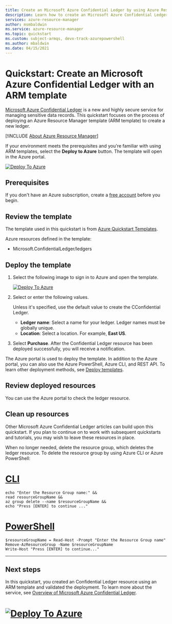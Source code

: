 ```yaml
---
title: Create an Microsoft Azure Confidential Ledger by using Azure Resource Manager template
description: Learn how to create an Microsoft Azure Confidential Ledger by using Azure Resource Manager template.
services: azure-resource-manager
author: msmbaldwin
ms.service: azure-resource-manager
ms.topic: quickstart
ms.custom: subject-armqs, devx-track-azurepowershell
ms.author: mbaldwin
ms.date: 04/15/2021
---
```


# Quickstart: Create an Microsoft Azure Confidential Ledger with an ARM template

[Microsoft Azure Confidential Ledger](overview.md) is a new and highly secure service for managing sensitive data records. This quickstart focuses on the process of deploying an Azure Resource Manager template (ARM template) to create a new ledger.

[!INCLUDE [About Azure Resource Manager](../../includes/resource-manager-quickstart-introduction.md)]

If your environment meets the prerequisites and you're familiar with using ARM templates, select the **Deploy to Azure** button. The template will open in the Azure portal.

[![Deploy To Azure](../media/template-deployments/deploy-to-azure.svg)](https://portal.azure.com/#create/Microsoft.Template/uri/https%3A%2F%2Fraw.githubusercontent.com%2FAzure%2Fazure-quickstart-templates%2Fmaster%2F101-confidential-ledger-create%2Fazuredeploy.json)

## Prerequisites

If you don't have an Azure subscription, create a [free account](https://azure.microsoft.com/free/?WT.mc_id=A261C142F) before you begin.

## Review the template

The template used in this quickstart is from [Azure Quickstart Templates](https://github.com/Azure/azure-quickstart-templates).

Azure resources defined in the template:

- Microsoft.ConfidentialLedger/ledgers

## Deploy the template

1. Select the following image to sign in to Azure and open the template.

    [![Deploy To Azure](../media/template-deployments/deploy-to-azure.svg)](https://portal.azure.com/#create/Microsoft.Template/uri/https%3A%2F%2Fraw.githubusercontent.com%2FAzure%2Fazure-quickstart-templates%2Fmaster%2F101-confidential-ledger-create%2Fazuredeploy.json)

1. Select or enter the following values.

    Unless it's specified, use the default value to create the CConfidential Ledger.

    - **Ledger name**: Select a name for your ledger. Ledger names must be globally unique.
    - **Location**: Select a location. For example, **East US**.

1. Select **Purchase**. After the Confidential Ledger resource has been deployed successfully, you will receive a notification.

The Azure portal is used to deploy the template. In addition to the Azure portal, you can also use the Azure PowerShell, Azure CLI, and REST API. To learn other deployment methods, see [Deploy templates](../azure-resource-manager/templates/deploy-powershell.md).

## Review deployed resources

You can use the Azure portal to check the ledger resource.

## Clean up resources

Other Microsoft Azure Confidential Ledger articles can build upon this quickstart. If you plan to continue on to work with subsequent quickstarts and tutorials, you may wish to leave these resources in place.

When no longer needed, delete the resource group, which deletes the ledger resource. To delete the resource group by using Azure CLI or Azure PowerShell:

# [CLI](#tab/CLI)

```azurecli-interactive
echo "Enter the Resource Group name:" &&
read resourceGroupName &&
az group delete --name $resourceGroupName &&
echo "Press [ENTER] to continue ..."
```

# [PowerShell](#tab/PowerShell)

```azurepowershell-interactive
$resourceGroupName = Read-Host -Prompt "Enter the Resource Group name"
Remove-AzResourceGroup -Name $resourceGroupName
Write-Host "Press [ENTER] to continue..."
```

---

## Next steps

In this quickstart, you created an Confidential Ledger resource using an ARM template and validated the deployment. To learn more about the service, see [Overview of Microsoft Azure Confidential Ledger](overview.md).

# [![Deploy To Azure](../media/template-deployments/deploy-to-azure.svg)](https://portal.azure.com/#create/Microsoft.Template/uri/https%3A%2F%2Fraw.githubusercontent.com%2FAzure%2Fazure-quickstart-templates%2Fmaster%2F101-confidential-ledger-create%2Fazuredeploy.json)
